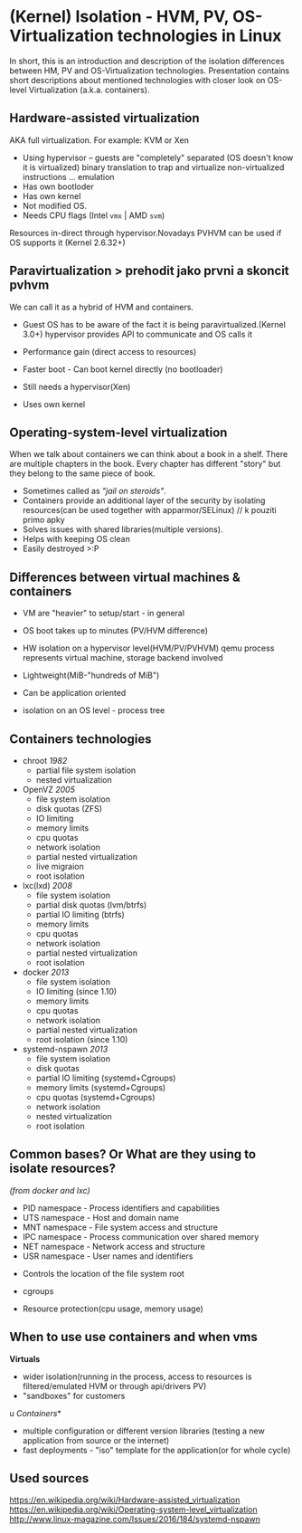 (Kernel) Isolation - HVM, PV, OS-Virtualization technologies in Linux
=====================================================================
In short, this is an introduction and description of the isolation differences between HM, PV and OS-Virtualization technologies.
Presentation contains short descriptions about mentioned technologies with closer look on OS-level Virtualization (a.k.a. containers). 

Hardware-assisted virtualization
--------------------------------
AKA full virtualization. For example: KVM or Xen

- Using hypervisor – guests are "completely" separated (OS doesn't know it is virtualized)
  binary translation to trap and virtualize non-virtualized instructions ... emulation
- Has own bootloder
- Has own kernel
- Not modified OS. 
- Needs CPU flags (Intel `vmx` | AMD `svm`)

Resources in-direct through hypervisor.Novadays PVHVM can be used if OS supports it (Kernel 2.6.32+)

Paravirtualization  > prehodit jako prvni a skoncit pvhvm
------------------
We can call it as a hybrid of HVM and containers.

- Guest OS has to be aware of the fact it is being paravirtualized.(Kernel 3.0+)
  hypervisor provides API to communicate and OS calls it
- Performance gain (direct access to resources)
- Faster boot - Can boot kernel directly (no bootloader)


- Still needs a hypervisor(Xen)
- Uses own kernel

Operating-system-level virtualization
-------------------------------------
When we talk about containers we can think about a book in a shelf.
There are multiple chapters in the book. Every chapter has
different "story" but they belong to the same piece of book.

- Sometimes called as *"jail on steroids"*.
- Containers provide an additional layer of the security by isolating
  resources(can be used together with apparmor/SELinux)    // k pouziti primo apky
- Solves issues with shared libraries(multiple versions).
- Helps with keeping OS clean
- Easily destroyed   >:P

Differences between virtual machines & containers
------------------------------------------------
- VM are "heavier" to setup/start - in general
- OS boot takes up to minutes (PV/HVM difference)
- HW isolation on a hypervisor level(HVM/PV/PVHVM)
  qemu process represents virtual machine, 
  storage backend involved


- Lightweight(MiB-"hundreds of MiB")
- Can be application oriented
- isolation on an OS level - process tree

Containers technologies
----------------------
- chroot *1982*
  + partial file system isolation
  + nested virtualization
- OpenVZ *2005*
  + file system isolation
  + disk quotas (ZFS)
  + IO limiting
  + memory limits
  + cpu quotas
  + network isolation
  + partial nested virtualization
  + live migraion
  + root isolation
- lxc(lxd) *2008*
  + file system isolation
  + partial disk quotas (lvm/btrfs)
  + partial IO limiting (btrfs)
  + memory limits
  + cpu quotas
  + network isolation
  + partial nested virtualization
  + root isolation
- docker *2013*
  + file system isolation
  + IO limiting (since 1.10)
  + memory limits
  + cpu quotas
  + network isolation
  + partial nested virtualization
  + root isolation (since 1.10)
- systemd-nspawn *2013*
  + file system isolation
  + disk quotas 
  + partial IO limiting (systemd+Cgroups)
  + memory limits (systemd+Cgroups)
  + cpu quotas (systemd+Cgroups)
  + network isolation
  + nested virtualization
  + root isolation


Common bases? Or What are they using to isolate resources?
----------------------------------------------------------

*(from docker and lxc)*
* PID namespace - Process identifiers and capabilities
* UTS namespace - Host and domain name
* MNT namespace - File system access and structure
* IPC namespace - Process communication over shared memory
* NET namespace - Network access and structure
* USR namespace - User names and identifiers
- Controls the location of the file system root

* cgroups
- Resource protection(cpu usage, memory usage)



<!--
Docker
------
- using own library or lxc
- has daemon "docker" and command line application "docker"

-
- has public or private repositories for images




LXC with LXD
------------



SYSTEMD-NSPAWN
--------------
-->


When to use use containers and when vms
---------------------------------------

**Virtuals**
- wider isolation(running in the process, access to resources is filtered/emulated HVM or through api/drivers PV)
- "sandboxes" for customers

u		*Containers**
- multiple configuration or different version libraries
  (testing a new application from source or the internet)
- fast deployments - "iso" template for the application(or for whole
  cycle)



Used sources
------------
https://en.wikipedia.org/wiki/Hardware-assisted_virtualization
https://en.wikipedia.org/wiki/Operating-system-level_virtualization
http://www.linux-magazine.com/Issues/2016/184/systemd-nspawn
